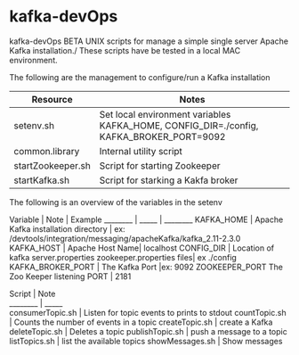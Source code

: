 # kafka-devOps

kafka-devOps BETA UNIX scripts for manage a simple single server Apache Kafka installation./
These scripts have be tested in a local MAC environment.


The following are the management to configure/run a Kafka installation

Resource | Notes
--------   | --------------------
setenv.sh  | Set local environment variables  KAFKA_HOME, CONFIG_DIR=./config, KAFKA_BROKER_PORT=9092
common.library  | Internal utility script
startZookeeper.sh | Script for starting Zookeeper
startKafka.sh |  Script for starking a Kakfa broker   

The following is an overview of the variables in the setenv

Variable | Note   | Example
________ | _____  | ________
KAFKA_HOME | Apache Kafka installation directory | ex: /devtools/integration/messaging/apacheKafka/kafka_2.11-2.3.0
KAFKA_HOST | Apache Host Name| localhost
CONFIG_DIR | Location of  kafka server.properties	zookeeper.properties files| ex ./config
KAFKA_BROKER_PORT | The Kafka Port  |ex: 9092
ZOOKEEPER_PORT The Zoo Keeper listening PORT | 2181


Script | Note   
________ | _____  
consumerTopic.sh | Listen for topic events to prints to stdout
countTopic.sh   | Counts the number of events in a topic
createTopic.sh  | create a Kafka
deleteTopic.sh  | Deletes a  topic
publishTopic.sh | push a message to a topic
listTopics.sh   | list the available topics
showMessages.sh  | Show messages
